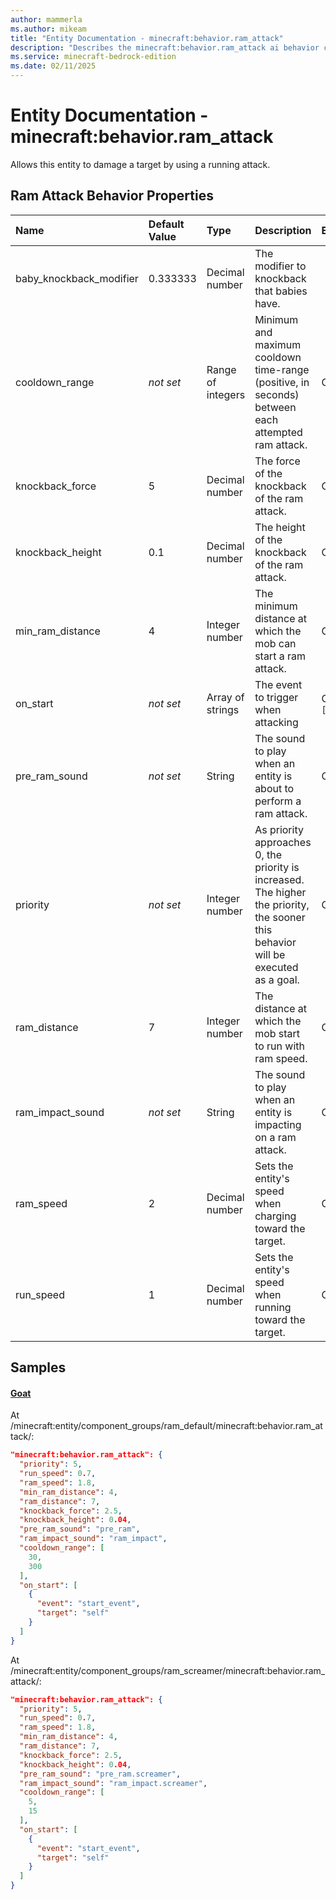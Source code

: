 ```yaml
---
author: mammerla
ms.author: mikeam
title: "Entity Documentation - minecraft:behavior.ram_attack"
description: "Describes the minecraft:behavior.ram_attack ai behavior component"
ms.service: minecraft-bedrock-edition
ms.date: 02/11/2025 
---
```


# Entity Documentation - minecraft:behavior.ram_attack

Allows this entity to damage a target by using a running attack.


## Ram Attack Behavior Properties

|Name       |Default Value |Type |Description |Example Values |
|:----------|:-------------|:----|:-----------|:------------- |
| baby_knockback_modifier | 0.333333 | Decimal number | The modifier to knockback that babies have. |  | 
| cooldown_range | *not set* | Range of integers | Minimum and maximum cooldown time-range (positive, in seconds) between each attempted ram attack. | Goat: `[30,300]`, `[5,15]` | 
| knockback_force | 5 | Decimal number | The force of the knockback of the ram attack. | Goat: `2.5` | 
| knockback_height | 0.1 | Decimal number | The height of the knockback of the ram attack. | Goat: `0.04` | 
| min_ram_distance | 4 | Integer number | The minimum distance at which the mob can start a ram attack. | Goat: `4` | 
| on_start | *not set* | Array of strings | The event to trigger when attacking | Goat: `[{"event":"start_event","target":"self"}]` | 
| pre_ram_sound | *not set* | String | The sound to play when an entity is about to perform a ram attack. | Goat: `"pre_ram"`, `"pre_ram.screamer"` | 
| priority | *not set* | Integer number | As priority approaches 0, the priority is increased. The higher the priority, the sooner this behavior will be executed as a goal. | Goat: `5` | 
| ram_distance | 7 | Integer number | The distance at which the mob start to run with ram speed. | Goat: `7` | 
| ram_impact_sound | *not set* | String | The sound to play when an entity is impacting on a ram attack. | Goat: `"ram_impact"`, `"ram_impact.screamer"` | 
| ram_speed | 2 | Decimal number | Sets the entity's speed when charging toward the target. | Goat: `1.8` | 
| run_speed | 1 | Decimal number | Sets the entity's speed when running toward the target. | Goat: `0.7` | 

## Samples

#### [Goat](https://github.com/Mojang/bedrock-samples/tree/preview/behavior_pack/entities/goat.json)

At /minecraft:entity/component_groups/ram_default/minecraft:behavior.ram_attack/: 

```json
"minecraft:behavior.ram_attack": {
  "priority": 5,
  "run_speed": 0.7,
  "ram_speed": 1.8,
  "min_ram_distance": 4,
  "ram_distance": 7,
  "knockback_force": 2.5,
  "knockback_height": 0.04,
  "pre_ram_sound": "pre_ram",
  "ram_impact_sound": "ram_impact",
  "cooldown_range": [
    30,
    300
  ],
  "on_start": [
    {
      "event": "start_event",
      "target": "self"
    }
  ]
}
```

At /minecraft:entity/component_groups/ram_screamer/minecraft:behavior.ram_attack/: 

```json
"minecraft:behavior.ram_attack": {
  "priority": 5,
  "run_speed": 0.7,
  "ram_speed": 1.8,
  "min_ram_distance": 4,
  "ram_distance": 7,
  "knockback_force": 2.5,
  "knockback_height": 0.04,
  "pre_ram_sound": "pre_ram.screamer",
  "ram_impact_sound": "ram_impact.screamer",
  "cooldown_range": [
    5,
    15
  ],
  "on_start": [
    {
      "event": "start_event",
      "target": "self"
    }
  ]
}
```
